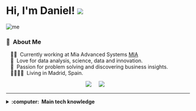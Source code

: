 # Hi, I'm Daniel! <img src="https://raw.githubusercontent.com/MartinHeinz/MartinHeinz/master/wave.gif" width="30px">

![me](https://user-images.githubusercontent.com/80102926/159053673-9c0a70be-7ffa-49f0-ad8d-45692029cf0e.png)


### :space_invader: &nbsp;About Me

&nbsp;&nbsp;&nbsp;:technologist: &nbsp;Currently working at Mia Advanced Systems [MIA](https://mia.as/) \
&nbsp;&nbsp;&nbsp;:seedling: &nbsp;Love for data analysis, science, data and innovation.\
&nbsp;&nbsp;&nbsp;:heartbeat: &nbsp;Passion for problem solving and discovering business insights.\
&nbsp;&nbsp;&nbsp;:family_man_woman_girl_girl: &nbsp;Living in Madrid, Spain.

<p align="center">
  <a href="mailto:dazago1492@gmail.com?subject=Hello%20Daniel%20Sánchez"><img src="https://img.shields.io/badge/gmail-%23D14836.svg?&style=for-the-badge&logo=gmail&logoColor=white" /></a>&nbsp;&nbsp;&nbsp;&nbsp;
  <a href="www.linkedin.com/in/daniel-camilo-sanchez-gomez"><img src="https://img.shields.io/badge/linkedin-%230077B5.svg?&style=for-the-badge&logo=linkedin&logoColor=white" /></a>&nbsp;&nbsp;&nbsp;&nbsp;
  

</p>

<hr/>

<details>
  <summary><b>:computer: &nbsp;Main tech knowledge</b></summary>
  <br/>


<p align="left"> <a href="https://www.python.org" target="_blank" rel="noreferrer"> <img src="https://raw.githubusercontent.com/devicons/devicon/master/icons/python/python-original.svg" alt="python" width="40" height="40"/> </a><a href="https://pandas.pydata.org/" target="_blank" rel="noreferrer"> <img src="https://raw.githubusercontent.com/devicons/devicon/2ae2a900d2f041da66e950e4d48052658d850630/icons/pandas/pandas-original.svg" alt="pandas" width="40" height="40"/> <a href="https://seaborn.pydata.org/" target="_blank" rel="noreferrer"> <img src="https://seaborn.pydata.org/_images/logo-mark-lightbg.svg" alt="seaborn" width="40" height="40"/> </a>  <a href="https://scikit-learn.org/" target="_blank" rel="noreferrer"> <img src="https://upload.wikimedia.org/wikipedia/commons/0/05/Scikit_learn_logo_small.svg" alt="scikit_learn" width="40" height="40"/> </a>  </a> <a href="https://www.tensorflow.org" target="_blank" rel="noreferrer"> <img src="https://www.vectorlogo.zone/logos/tensorflow/tensorflow-icon.svg" alt="tensorflow" width="40" height="40"/> </a> <a href="https://seaborn.pydata.org/" target="_blank" rel="noreferrer"> Numpy 
  </p>

